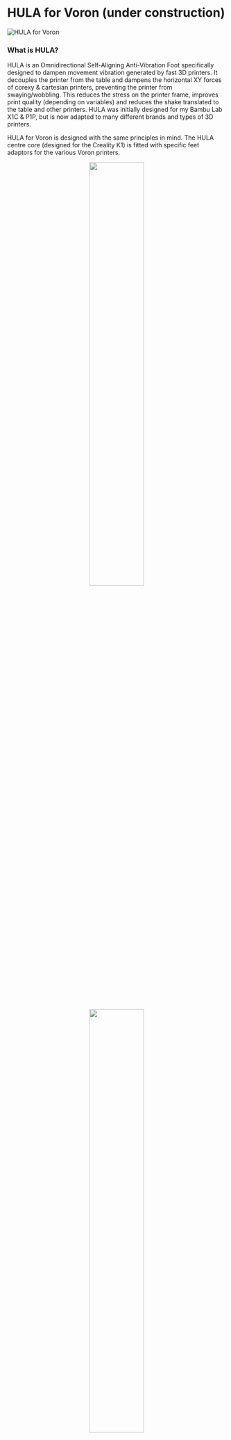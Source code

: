 # HULA for Voron (under construction)
![HULA for Voron](https://github.com/thrutheframe/HULA_Voron/assets/68491566/2d44f706-aa4d-4024-b6c8-bb02da131682)

### What is HULA?
HULA is an Omnidirectional Self-Aligning Anti-Vibration Foot specifically designed to dampen movement vibration generated by fast 3D printers. It decouples the printer from the table and dampens the horizontal XY forces of corexy & cartesian printers, preventing the printer from swaying/wobbling. This reduces the stress on the printer frame, improves print quality (depending on variables) and reduces the shake translated to the table and other printers. HULA was initially designed for my Bambu Lab X1C & P1P, but is now adapted to many different brands and types of 3D printers. 

HULA for Voron is designed with the same principles in mind.  The HULA centre core (designed for the Creality K1) is fitted with specific feet adaptors for the various Voron printers.
<div align="center">
<img src="https://github.com/thrutheframe/HULA_Voron/assets/68491566/4dd985fa-6df9-45c4-b816-aee64ce04be3" width="50%" height="50%" align=center>
<br/>
<img src="https://github.com/thrutheframe/HULA_Voron/assets/68491566/5f26ce2b-adfa-4317-aae1-a93d0410473b" width="50%" height="50%">
